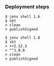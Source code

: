
### Deployment steps

```
$ jenv shell 1.6
$ sbt
> clean
> publishSigned
```

```
$ jenv shell 1.8
$ sbt
> ++2.12.3
> ^^1.0.0
> clean
> publishSigned
```
